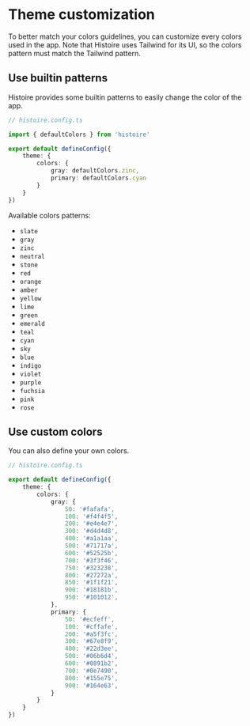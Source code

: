 # Theme customization

To better match your colors guidelines, you can customize every colors used in the app. Note that Histoire uses Tailwind for its UI, so the colors pattern must match the Tailwind pattern.

## Use builtin patterns

Histoire provides some builtin patterns to easily change the color of the app.

```ts
// histoire.config.ts

import { defaultColors } from 'histoire'

export default defineConfig({ 
    theme: {
        colors: {
            gray: defaultColors.zinc,
            primary: defaultColors.cyan
        }
    }
})
```

Available colors patterns:
- `slate`
- `gray`
- `zinc`
- `neutral`
- `stone`
- `red`
- `orange`
- `amber`
- `yellow`
- `lime`
- `green`
- `emerald`
- `teal`
- `cyan`
- `sky`
- `blue`
- `indigo`
- `violet`
- `purple`
- `fuchsia`
- `pink`
- `rose`

## Use custom colors

You can also define your own colors.

```ts
// histoire.config.ts

export default defineConfig({ 
    theme: {
        colors: {
            gray: {
                50: '#fafafa',
                100: '#f4f4f5',
                200: '#e4e4e7',
                300: '#d4d4d8',
                400: '#a1a1aa',
                500: '#71717a',
                600: '#52525b',
                700: '#3f3f46',
                750: '#323238',
                800: '#27272a',
                850: '#1f1f21',
                900: '#18181b',
                950: '#101012',
            },
            primary: {
                50: '#ecfeff',
                100: '#cffafe',
                200: '#a5f3fc',
                300: '#67e8f9',
                400: '#22d3ee',
                500: '#06b6d4',
                600: '#0891b2',
                700: '#0e7490',
                800: '#155e75',
                900: '#164e63',
            }
        }
    }
})
```
